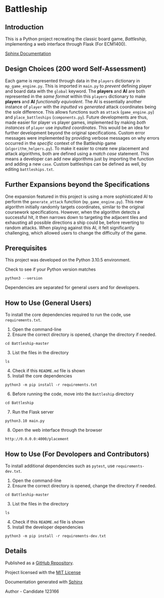 # Battleship

## Introduction

This is a Python project recreating the classic board game, *Battleship*, implementing a web interface through Flask (For ECM1400).

[Sphinx Documentation](https://htmlpreview.github.io/?https://github.com/SequentialEntropy/Battleship/blob/master/docs/_build/html/modules.html)

## Design Choices (200 word Self-Assessment)

Each game is represented through data in the `players` dictionary in `mp_game_engine.py`. This is imported in `main.py` to *prevent* defining player and board data with the `global` keyword. The **players** and **AI** are both represented in the *same format* within this `players` dictionary to make **players** and **AI** *functionally equivalent*. The AI is essentially another instance of `player` with the *inputted vs generated* attack coordinates being the sole difference. This allows functions such as `attack` (`game_engine.py`) and `place_battleships` (`components.py`). Future developments are thus, made easier for player vs player games, implemented by making *both instances* of `player` use *inputted coordinates*. This would be an idea for further development beyond the original specifications. Custom error messages were implemented by providing verbose messages on why errors occurred in the *specific* context of the Battleship game (`algorithm_helpers.py`). To make it easier to create new placement and attack algorithms, both are defined using a *match case* statement. This means a developer can add new algorithms just by importing the function and adding a new `case`. Custom battleships can be defined as well, by editing `battleships.txt`.

## Further Expansions beyond the Specifications
One expansion featured in this project is using a more sophisticated AI to perform the `generate_attack` function (`mp_game_engine.py`). This new algorithm initially randomly targets coordinates, similar to the original coursework specifications. However, when the algorithm detects a successful hit, it then narrows down to targeting the adjacent tiles and exhausting all possible directions a ship could be, before reverting to random attacks. When playing against this AI, it felt significantly challenging, which allowed users to change the difficulty of the game.

## Prerequisites

This project was developed on the Python 3.10.5 environment.

Check to see if your Python version matches
```
python3 --version
```

Dependencies are separated for general users and for developers.

## How to Use (General Users)
To install the core dependencies required to run the code, use `requirements.txt`.
1. Open the command-line
2. Ensure the correct directory is opened, change the directory if needed.
```
cd Battleship-master
```
3. List the files in the directory
```
ls
```
4. Check if this `README.md` file is shown
5. Install the core dependencies
```
python3 -m pip install -r requirements.txt
```
6. Before running the code, move into the `Battleship` directory
```
cd Battleship
```
7. Run the Flask server
```
python3.10 main.py
```
8. Open the web interface through the browser
```
http://0.0.0.0:4000/placement
```

## How to Use (For Devolopers and Contributors)
To install additional dependencies such as `pytest`, use `requirements-dev.txt`.

1. Open the command-line
2. Ensure the correct directory is opened, change the directory if needed.
```
cd Battleship-master
```
3. List the files in the directory
```
ls
```
4. Check if this `README.md` file is shown
5. Install the developer dependencies
```
python3 -m pip install -r requirements-dev.txt
```

## Details

Published as a [GitHub Repository](https://github.com/SequentialEntropy/Battleship).

Project licensed with the [MIT License](LICENSE)

Documentation generated with [Sphinx](https://htmlpreview.github.io/?https://github.com/SequentialEntropy/Battleship/blob/master/docs/_build/html/modules.html)

Author - Candidate 123166
